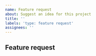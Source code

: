 ```yaml
---
name: Feature request
about: Suggest an idea for this project
title: ''
labels: 'type: feature request'
assignees: ''
---
```


## Feature request
